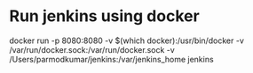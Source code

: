 # Run jenkins using docker
docker run -p 8080:8080 -v $(which docker):/usr/bin/docker -v /var/run/docker.sock:/var/run/docker.sock -v /Users/parmodkumar/jenkins:/var/jenkins_home jenkins
